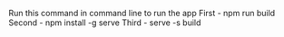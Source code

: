 Run this command in command line to run the app
First - npm run build
Second - npm install -g serve 
Third - serve -s build